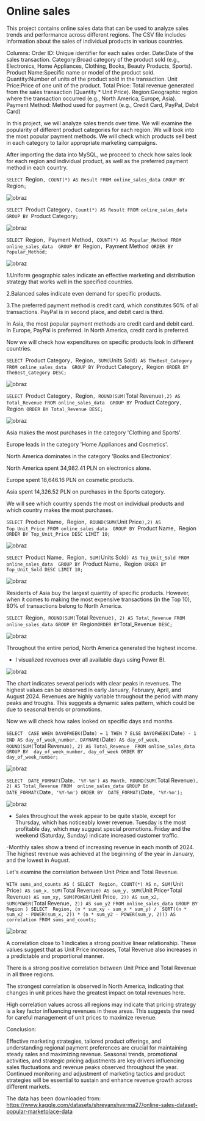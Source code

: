 # Online sales
This project contains online sales data that can be used to analyze sales trends and performance across different regions. 
The CSV file includes information about the sales of individual products in various countries.

Columns:
  Order ID: Unique identifier for each sales order.
  Date:Date of the sales transaction.
  Category:Broad category of the product sold (e.g., Electronics, Home Appliances, Clothing, Books, Beauty Products, Sports).
  Product Name:Specific name or model of the product sold.
  Quantity:Number of units of the product sold in the transaction.
  Unit Price:Price of one unit of the product.
  Total Price: Total revenue generated from the sales transaction (Quantity * Unit Price).
  Region:Geographic region where the transaction occurred (e.g., North America, Europe, Asia).
  Payment Method: Method used for payment (e.g., Credit Card, PayPal, Debit Card)

In this project, we will analyze sales trends over time. We will examine the popularity of different product categories for each region. 
We will look into the most popular payment methods. We will check which products sell best in each category to tailor appropriate marketing campaigns.

After importing the data into MySQL, we proceed to check how sales look for each region and individual product, as well as the preferred payment method in each country.

`SELECT `Region`, COUNT(*) AS Result FROM online_sales_data GROUP BY `Region`;`

![obraz](https://github.com/biku89/Online-sales/assets/169537978/3c9ff300-b8d6-476f-ab45-7e5d1a61a23a)

`SELECT `Product Category`, Count(*) AS Result FROM online_sales_data GROUP BY `Product Category`;`

![obraz](https://github.com/biku89/Online-sales/assets/169537978/9832882f-a287-4ef5-8ae0-bee952046e8b)

`SELECT `Region`, `Payment Method`, COUNT(*) AS Popular_Method FROM online_sales_data 
GROUP BY `Region`, `Payment Method`
ORDER BY Popular_Method;`

![obraz](https://github.com/biku89/Online-sales/assets/169537978/8f3cc486-80cb-4fe9-b206-c29caeb0fbf1)

1.Uniform geographic sales indicate an effective marketing and distribution strategy that works well in the specified countries.

2.Balanced sales indicate even demand for specific products.

3.The preferred payment method is credit card, which constitutes 50% of all transactions. PayPal is in second place, and debit card is third.

  In Asia, the most popular payment methods are credit card and debit card.
  In Europe, PayPal is preferred.
  In North America, credit card is preferred.


Now we will check how expenditures on specific products look in different countries.

`SELECT `Product Category`, `Region`, SUM(`Units Sold`) AS TheBest_Category FROM online_sales_data 
GROUP BY `Product Category`, `Region`
ORDER BY TheBest_Category DESC;`

![obraz](https://github.com/biku89/Online-sales/assets/169537978/cc672f4f-1962-4783-bbc8-43f5ac8a8c8c)

`SELECT `Product Category`, `Region`, ROUND(SUM(`Total Revenue`),2) AS Total_Revenue FROM online_sales_data 
GROUP BY `Product Category`, `Region`
ORDER BY Total_Revenue DESC;`

![obraz](https://github.com/biku89/Online-sales/assets/169537978/66dcd61b-8a7b-4ec2-b1b0-49fc65788864)

Asia makes the most purchases in the category 'Clothing and Sports'.

Europe leads in the category 'Home Appliances and Cosmetics'.

North America dominates in the category 'Books and Electronics'.

North America spent 34,982.41 PLN on electronics alone.

Europe spent 18,646.16 PLN on cosmetic products.

Asia spent 14,326.52 PLN on purchases in the Sports category.


We will see which country spends the most on individual products and which country makes the most purchases.

`SELECT `Product Name`, `Region`, ROUND(SUM(`Unit Price`),2) AS Top_Unit_Price FROM online_sales_data 
GROUP BY `Product Name`, `Region`
ORDER BY Top_Unit_Price DESC LIMIT 10;`

![obraz](https://github.com/biku89/Online-sales/assets/169537978/f125156d-3722-474e-8925-d60755c9c9c6)

`SELECT `Product Name`, `Region`, SUM(`Units Sold`) AS Top_Unit_Sold FROM online_sales_data 
GROUP BY `Product Name`, `Region`
ORDER BY Top_Unit_Sold DESC LIMIT 10;`

![obraz](https://github.com/biku89/Online-sales/assets/169537978/27d47909-026b-4943-92ae-4fb568f0ac08)

Residents of Asia buy the largest quantity of specific products.
However, when it comes to making the most expensive transactions (in the Top 10), 80% of transactions belong to North America.

`SELECT `Region`, ROUND(SUM(`Total Revenue`), 2) AS Total_Revenue FROM online_sales_data
GROUP BY `Region`
ORDER BY `Total_Revenue` DESC;`

![obraz](https://github.com/biku89/Online-sales/assets/169537978/30b4e57c-d8ff-4ea5-b1e9-2edb58fe066e)

Throughout the entire period, North America generated the highest income.

- I visualized revenues over all available days using Power BI.

![obraz](https://github.com/biku89/Online-sales/assets/169537978/ff826b94-314f-4afd-90c5-d319da684158)

The chart indicates several periods with clear peaks in revenues. The highest values can be observed in early January, February, April, and August 2024.
Revenues are highly variable throughout the period with many peaks and troughs. 
This suggests a dynamic sales pattern, which could be due to seasonal trends or promotions.


Now we will check how sales looked on specific days and months.

`SELECT 
    CASE
        WHEN DAYOFWEEK(`Date`) = 1 THEN 7
        ELSE DAYOFWEEK(`Date`) - 1
    END AS day_of_week_number,
    DAYNAME(`Date`) AS day_of_week, 
    ROUND(SUM(`Total Revenue`), 2) AS Total_Revenue 
FROM online_sales_data
GROUP BY 
    day_of_week_number,
    day_of_week
ORDER BY 
    day_of_week_number;`

![obraz](https://github.com/biku89/Online-sales/assets/169537978/c3004dab-9efc-4a94-92a7-69750da8d85e)

`SELECT 
    DATE_FORMAT(`Date`, '%Y-%m') AS Month,
    ROUND(SUM(`Total Revenue`), 2) AS Total_Revenue
FROM 
    online_sales_data
GROUP BY 
    DATE_FORMAT(`Date`, '%Y-%m')
ORDER BY 
    DATE_FORMAT(`Date`, '%Y-%m');`

![obraz](https://github.com/biku89/Online-sales/assets/169537978/895a2b40-8b66-4ccf-ad56-dadaca211a5f)

- Sales throughout the week appear to be quite stable, except for Thursday, which has noticeably lower revenue.
Tuesday is the most profitable day, which may suggest special promotions. Friday and the weekend (Saturday, Sunday) indicate increased customer traffic.

-Monthly sales show a trend of increasing revenue in each month of 2024. 
The highest revenue was achieved at the beginning of the year in January, and the lowest in August.

Let's examine the correlation between Unit Price and Total Revenue.

`WITH sums_and_counts AS (
    SELECT 
        Region,
        COUNT(*) AS n,
        SUM(`Unit Price`) AS sum_x,
        SUM(`Total Revenue`) AS sum_y,
        SUM(`Unit Price` * `Total Revenue`) AS sum_xy,
        SUM(POWER(`Unit Price`, 2)) AS sum_x2,
        SUM(POWER(`Total Revenue`, 2)) AS sum_y2
    FROM online_sales_data
    GROUP BY Region
)
SELECT 
    Region,
    (n * sum_xy - sum_x * sum_y) / 
    SQRT((n * sum_x2 - POWER(sum_x, 2)) * (n * sum_y2 - POWER(sum_y, 2))) AS correlation
FROM sums_and_counts;`

![obraz](https://github.com/biku89/Online-sales/assets/169537978/f8c6d903-6da3-4756-8fbb-7df156c8d9d5)

A correlation close to 1 indicates a strong positive linear relationship. These values suggest that as Unit Price increases, Total Revenue also increases in a predictable and proportional manner.

There is a strong positive correlation between Unit Price and Total Revenue in all three regions.

The strongest correlation is observed in North America, indicating that changes in unit prices have the greatest impact on total revenues here.

High correlation values across all regions may indicate that pricing strategy is a key factor influencing revenues in these areas. This suggests the need for careful management of unit prices to maximize revenue.


Conclusion:

  Effective marketing strategies, tailored product offerings, and understanding regional payment preferences are crucial for maintaining steady sales and maximizing revenue.
  Seasonal trends, promotional activities, and strategic pricing adjustments are key drivers influencing sales fluctuations and revenue peaks observed throughout the year.
  Continued monitoring and adjustment of marketing tactics and product strategies will be essential to sustain and enhance revenue growth across different markets.




The data has been downloaded from:
https://www.kaggle.com/datasets/shreyanshverma27/online-sales-dataset-popular-marketplace-data










